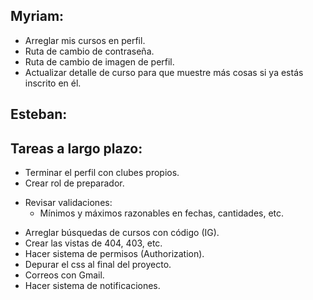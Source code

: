 ## Myriam:

- Arreglar mis cursos en perfil.
- Ruta de cambio de contraseña.
- Ruta de cambio de imagen de perfil.
- Actualizar detalle de curso para que muestre más cosas si ya estás inscrito en él.

## Esteban:

## Tareas a largo plazo:

- Terminar el perfil con clubes propios.
- Crear rol de preparador.
* Revisar validaciones:
  - Mínimos y máximos razonables en fechas, cantidades, etc.
- Arreglar búsquedas de cursos con código (IG).
- Crear las vistas de 404, 403, etc.
- Hacer sistema de permisos (Authorization).
- Depurar el css al final del proyecto.
- Correos con Gmail.
- Hacer sistema de notificaciones.
